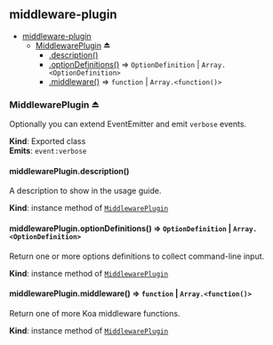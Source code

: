 <a name="module_middleware-plugin"></a>

## middleware-plugin

* [middleware-plugin](#module_middleware-plugin)
    * [MiddlewarePlugin](#exp_module_middleware-plugin--MiddlewarePlugin) ⏏
        * [.description()](#module_middleware-plugin--MiddlewarePlugin+description)
        * [.optionDefinitions()](#module_middleware-plugin--MiddlewarePlugin+optionDefinitions) ⇒ <code>OptionDefinition</code> \| <code>Array.&lt;OptionDefinition&gt;</code>
        * [.middleware()](#module_middleware-plugin--MiddlewarePlugin+middleware) ⇒ <code>function</code> \| <code>Array.&lt;function()&gt;</code>

<a name="exp_module_middleware-plugin--MiddlewarePlugin"></a>

### MiddlewarePlugin ⏏
Optionally you can extend EventEmitter and emit `verbose` events.

**Kind**: Exported class  
**Emits**: <code>event:verbose</code>  
<a name="module_middleware-plugin--MiddlewarePlugin+description"></a>

#### middlewarePlugin.description()
A description to show in the usage guide.

**Kind**: instance method of [<code>MiddlewarePlugin</code>](#exp_module_middleware-plugin--MiddlewarePlugin)  
<a name="module_middleware-plugin--MiddlewarePlugin+optionDefinitions"></a>

#### middlewarePlugin.optionDefinitions() ⇒ <code>OptionDefinition</code> \| <code>Array.&lt;OptionDefinition&gt;</code>
Return one or more options definitions to collect command-line input.

**Kind**: instance method of [<code>MiddlewarePlugin</code>](#exp_module_middleware-plugin--MiddlewarePlugin)  
<a name="module_middleware-plugin--MiddlewarePlugin+middleware"></a>

#### middlewarePlugin.middleware() ⇒ <code>function</code> \| <code>Array.&lt;function()&gt;</code>
Return one of more Koa middleware functions.

**Kind**: instance method of [<code>MiddlewarePlugin</code>](#exp_module_middleware-plugin--MiddlewarePlugin)  
